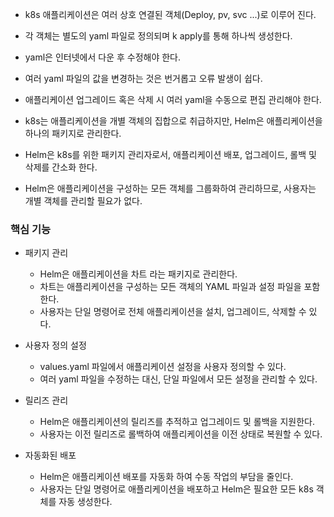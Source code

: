 
- k8s 애플리케이션은 여러 상호 연결된 객체(Deploy, pv, svc ...)로 이루어 진다.
- 각 객체는 별도의 yaml 파일로 정의되며 k apply를 통해 하나씩 생성한다.
- yaml은 인터넷에서 다운 후 수정해야 한다.
- 여러 yaml 파일의 값을 변경하는 것은 번거롭고 오류 발생이 쉽다.
- 애플리케이션 업그레이드 혹은 삭제 시 여러 yaml을 수동으로 편집 관리해야 한다.


- k8s는 애플리케이션을 개별 객체의 집합으로 취급하지만, Helm은 애플리케이션을 하나의 패키지로 관리한다.
- Helm은 k8s를 위한 패키지 관리자로서, 애플리케이션 배포, 업그레이드, 롤백 및 삭제를 간소화 한다.
- Helm은 애플리케이션을 구성하는 모든 객체를 그룹화하여 관리하므로, 사용자는 개별 객체를 관리할 필요가 없다.

### 핵심 기능

- 패키지 관리
	- Helm은 애플리케이션을 차트 라는 패키지로 관리한다.
	- 차트는 애플리케이션을 구성하는 모든 객체의 YAML 파일과 설정 파일을 포함한다.
	- 사용자는 단일 명령어로 전체 애플리케이션을 설치, 업그레이드, 삭제할 수 있다.

- 사용자 정의 설정
	- values.yaml 파일에서 애플리케이션 설정을 사용자 정의할 수 있다.
	- 여러 yaml 파일을 수정하는 대신, 단일 파일에서 모든 설정을 관리할 수 있다.

- 릴리즈 관리
	- Helm은 애플리케이션의 릴리즈를 추적하고 업그레이드 및 롤백을 지원한다.
	- 사용자는 이전 릴리즈로 롤백하여 애플리케이션을 이전 상태로 복원할 수 있다.

- 자동화된 배포
	- Helm은 애플리케이션 배포를 자동화 하여 수동 작업의 부담을 줄인다.
	- 사용자는 단일 명령어로 애플리케이션을 배포하고 Helm은 필요한 모든 k8s 객체를 자동 생성한다.